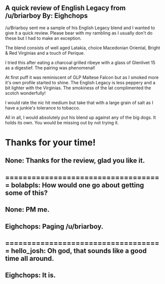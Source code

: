 A quick review of English Legacy from /u/briarboy
By: Eighchops
---
/u/Briarboy sent me a sample of his English Legacy blend and I wanted to give it a quick review. Please bear with my rambling as I usually don't do these but I had to make an exception.

The blend consists of well aged Latakia, choice Macedonian Oriental, Bright & Red Virginias and a touch of Perique. 

I tried this after eating a charcoal grilled ribeye with a glass of Glenlivet 15 as a digestief. The pairing was phenomenal! 

At first puff it was reminiscent of GLP Maltese Falcon but as I smoked more it's own profile started to shine.  The English Legacy is less peppery and a bit lighter with the Virginias.  The smokiness of the lat complimented the scotch wonderfully!

I would rate the nic hit medium but take that with a large grain of salt as I have a junkie's tolerance to tobacco.

All in all, I would absolutely put his blend up against any of the big dogs. It holds its own. You would be missing out by not trying it.

Thanks for your time!
====================================
None: Thanks for the review, glad you like it.
--
====================================
bolabpls: How would one go about getting some of this?
--
None: PM me.
--
Eighchops: Paging /u/briarboy.
--
====================================
hello_josh: Oh god, that sounds like a good time all around.
--
Eighchops: It is.  
--
